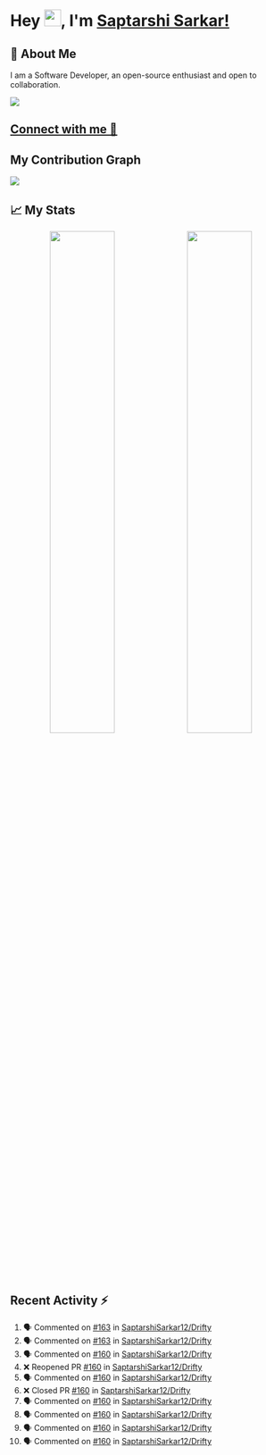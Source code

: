 # Hey <img src="https://github.com/TheDudeThatCode/TheDudeThatCode/blob/master/Assets/Hi.gif" width="30">, I'm [Saptarshi Sarkar!](https://bio.link/saptarshi) 

## 🚀 About Me
I am a Software Developer, an open-source enthusiast and open to collaboration.

![](https://visitor-badge.laobi.icu/badge?page_id=saptarshisarkar12.saptarshisarkar12)

## [Connect with me 💬](https://bio.link/saptarshi) 

## My Contribution Graph 
<img src="https://activity-graph.herokuapp.com/graph?username=SaptarshiSarkar12&bg_color=0f2d3d&color=1cadfb&line=1cadfb&point=1cadfb&area=true&hide_border=true">

## 📈 My Stats
<p align="center">	
  <img width="48%" src="https://github-readme-stats.vercel.app/api?username=saptarshisarkar12&show_icons=true&theme=tokyonight" />
  <img width="48%" src="https://github-readme-streak-stats.herokuapp.com/?user=saptarshisarkar12&theme=tokyonight" />
</p>

## Recent Activity :zap:
<!--START_SECTION:activity-->
1. 🗣 Commented on [#163](https://github.com/SaptarshiSarkar12/Drifty/issues/163) in [SaptarshiSarkar12/Drifty](https://github.com/SaptarshiSarkar12/Drifty)
2. 🗣 Commented on [#163](https://github.com/SaptarshiSarkar12/Drifty/issues/163) in [SaptarshiSarkar12/Drifty](https://github.com/SaptarshiSarkar12/Drifty)
3. 🗣 Commented on [#160](https://github.com/SaptarshiSarkar12/Drifty/issues/160) in [SaptarshiSarkar12/Drifty](https://github.com/SaptarshiSarkar12/Drifty)
4. ❌ Reopened PR [#160](https://github.com/SaptarshiSarkar12/Drifty/pull/160) in [SaptarshiSarkar12/Drifty](https://github.com/SaptarshiSarkar12/Drifty)
5. 🗣 Commented on [#160](https://github.com/SaptarshiSarkar12/Drifty/issues/160) in [SaptarshiSarkar12/Drifty](https://github.com/SaptarshiSarkar12/Drifty)
6. ❌ Closed PR [#160](https://github.com/SaptarshiSarkar12/Drifty/pull/160) in [SaptarshiSarkar12/Drifty](https://github.com/SaptarshiSarkar12/Drifty)
7. 🗣 Commented on [#160](https://github.com/SaptarshiSarkar12/Drifty/issues/160) in [SaptarshiSarkar12/Drifty](https://github.com/SaptarshiSarkar12/Drifty)
8. 🗣 Commented on [#160](https://github.com/SaptarshiSarkar12/Drifty/issues/160) in [SaptarshiSarkar12/Drifty](https://github.com/SaptarshiSarkar12/Drifty)
9. 🗣 Commented on [#160](https://github.com/SaptarshiSarkar12/Drifty/issues/160) in [SaptarshiSarkar12/Drifty](https://github.com/SaptarshiSarkar12/Drifty)
10. 🗣 Commented on [#160](https://github.com/SaptarshiSarkar12/Drifty/issues/160) in [SaptarshiSarkar12/Drifty](https://github.com/SaptarshiSarkar12/Drifty)
<!--END_SECTION:activity-->
